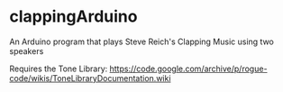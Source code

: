 # clappingArduino
An Arduino program that plays Steve Reich's Clapping Music using two speakers

Requires the Tone Library: https://code.google.com/archive/p/rogue-code/wikis/ToneLibraryDocumentation.wiki

